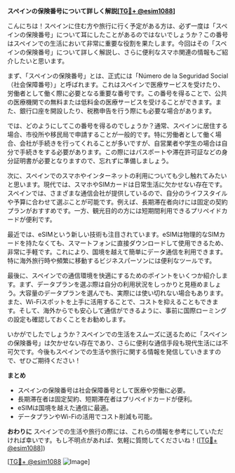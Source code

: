 **スペインの保険番号について詳しく解説[[TG💪+ @esim1088](https://t.me/s/esim1088)]**

こんにちは！スペインに住む方や旅行に行く予定がある方は、必ず一度は「スペインの保険番号」について耳にしたことがあるのではないでしょうか？この番号はスペインでの生活において非常に重要な役割を果たします。今回はその「スペインの保険番号」について詳しく解説し、さらに便利なスマホ関連の情報もご紹介したいと思います。

まず、「スペインの保険番号」とは、正式には「Número de la Seguridad Social（社会保障番号）」と呼ばれます。これはスペインで医療サービスを受けたり、労働者として働く際に必要となる重要な番号です。この番号を得ることで、公共の医療機関での無料または低料金の医療サービスを受けることができます。また、銀行口座を開設したり、税務申告を行う際にも必要な場合があります。

では、どのようにしてこの番号を得るのでしょうか？通常、スペインに居住する場合、市役所や移民局で申請することが一般的です。特に労働者として働く場合、会社が手続きを行ってくれることが多いですが、自営業者や学生の場合は自分で手続きをする必要があります。この際にはパスポートや滞在許可証などの身分証明書が必要となりますので、忘れずに準備しましょう。

次に、スペインでのスマホやインターネットの利用についても少し触れてみたいと思います。現代では、スマホやSIMカードは日常生活に欠かせない存在です。スペインでは、さまざまな通信会社が提供しているので、自分のライフスタイルや予算に合わせて選ぶことが可能です。例えば、長期滞在者向けには固定の契約プランがおすすめです。一方、観光目的の方には短期間利用できるプリペイドカードが便利です。

最近では、eSIMという新しい技術も注目されています。eSIMは物理的なSIMカードを持たなくても、スマートフォンに直接ダウンロードして使用できるため、非常に手軽です。これにより、国境を越えて簡単にデータ通信を利用できます。特に海外旅行時や頻繁に移動するビジネスパーソンには便利なツールです。

最後に、スペインでの通信環境を快適にするためのポイントをいくつか紹介します。まず、データプランを選ぶ際は自分の利用状況をしっかりと見極めましょう。大容量のデータプランを選んでも、実際には使い切れない場合もあります。また、Wi-Fiスポットを上手に活用することで、コストを抑えることもできます。そして、海外からでも安心して通信ができるように、事前に国際ローミングの設定も確認しておくことをお勧めします。

いかがでしたでしょうか？スペインでの生活をスムーズに送るために「スペインの保険番号」は欠かせない存在であり、さらに便利な通信手段も現代生活には不可欠です。今後もスペインでの生活や旅行に関する情報を発信していきますので、ぜひご期待ください！

**まとめ**
- スペインの保険番号は社会保障番号として医療や労働に必要。
- 長期滞在者は固定契約、短期滞在者はプリペイドカードが便利。
- eSIMは国境を越えた通信に最適。
- データプランやWi-Fiの活用でコスト削減も可能。

**おわりに**
スペインでの生活や旅行の際には、これらの情報を参考にしていただければ幸いです。もし不明点があれば、気軽に質問してくださいね！([[TG💪+ @esim1088](https://t.me/s/esim1088)])

[[TG💪+ @esim1088](https://t.me/s/esim1088) ![Image](https://i.postimg.cc/Y0z9fWf4/image.png)]
